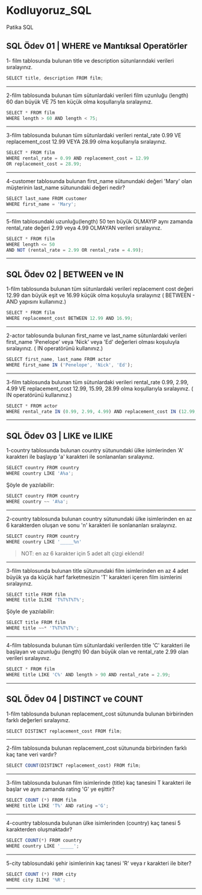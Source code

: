 # Kodluyoruz_SQL
Patika SQL
## SQL Ödev 01 | WHERE ve Mantıksal Operatörler 
1- film tablosunda bulunan title ve description sütunlarındaki verileri sıralayınız.
```javascript
SELECT title, description FROM film;
```
---
2-film tablosunda bulunan tüm sütunlardaki verileri film uzunluğu (length) 60 dan büyük VE 75 ten küçük olma koşullarıyla sıralayınız.
```javascript
SELECT * FROM film
WHERE length > 60 AND length < 75;
```
---
3-film tablosunda bulunan tüm sütunlardaki verileri rental_rate 0.99 VE replacement_cost 12.99 VEYA 28.99 olma koşullarıyla sıralayınız.
```javascript
SELECT * FROM film
WHERE rental_rate = 0.99 AND replacement_cost = 12.99
OR replacement_cost = 28.99;
```
---
4-customer tablosunda bulunan first_name sütunundaki değeri 'Mary' olan müşterinin last_name sütunundaki değeri nedir?
```javascript
SELECT last_name FROM customer
WHERE first_name = 'Mary';
```
---
5-film tablosundaki uzunluğu(length) 50 ten büyük OLMAYIP aynı zamanda rental_rate değeri 2.99 veya 4.99 OLMAYAN verileri sıralayınız.
```javascript
SELECT * FROM film
WHERE length <= 50 
AND NOT (rental_rate = 2.99 OR rental_rate = 4.99);
```
---
## SQL Ödev 02 | BETWEEN ve IN
1-film tablosunda bulunan tüm sütunlardaki verileri replacement cost değeri 12.99 dan büyük eşit ve 16.99 küçük olma koşuluyla sıralayınız ( BETWEEN - AND yapısını kullanınız.)
```javascript
SELECT * FROM film
WHERE replacement_cost BETWEEN 12.99 AND 16.99;
```
---
2-actor tablosunda bulunan first_name ve last_name sütunlardaki verileri first_name 'Penelope' veya 'Nick' veya 'Ed' değerleri olması koşuluyla sıralayınız. ( IN operatörünü kullanınız.)
```javascript
SELECT first_name, last_name FROM actor
WHERE first_name IN ('Penelope', 'Nick', 'Ed');
```
---
3-film tablosunda bulunan tüm sütunlardaki verileri rental_rate 0.99, 2.99, 4.99 VE replacement_cost 12.99, 15.99, 28.99 olma koşullarıyla sıralayınız. ( IN operatörünü kullanınız.)
```javascript
SELECT * FROM actor
WHERE rental_rate IN (0.99, 2.99, 4.99) AND replacement_cost IN (12.99, 15.99, 28.99);
```
---
## SQL Ödev 03 | LIKE ve ILIKE
1-country tablosunda bulunan country sütunundaki ülke isimlerinden 'A' karakteri ile başlayıp 'a' karakteri ile sonlananları sıralayınız.
```javascript
SELECT country FROM country
WHERE country LIKE 'A%a';
```
Şöyle de yazılabilir:
```javascript
SELECT country FROM country
WHERE country ~~ 'A%a';
```
---
2-country tablosunda bulunan country sütunundaki ülke isimlerinden en az 6 karakterden oluşan ve sonu 'n' karakteri ile sonlananları sıralayınız.
```javascript
SELECT country FROM country
WHERE country LIKE '_____%n'
```
> NOT: en az 6 karakter için 5 adet alt çizgi eklendi!
---
3-film tablosunda bulunan title sütunundaki film isimlerinden en az 4 adet büyük ya da küçük harf farketmesizin 'T' karakteri içeren film isimlerini sıralayınız.
```javascript
SELECT title FROM film
WHERE title ILIKE 'T%T%T%T%';
```
Şöyle de yazılabilir:
```javascript
SELECT title FROM film
WHERE title ~~* 'T%T%T%T%';
```
---
4-film tablosunda bulunan tüm sütunlardaki verilerden title 'C' karakteri ile başlayan ve uzunluğu (length) 90 dan büyük olan ve rental_rate 2.99 olan verileri sıralayınız.
```javascript
SELECT * FROM film
WHERE title LIKE 'C%' AND length > 90 AND rental_rate = 2.99;
```
---
## SQL Ödev 04 | DISTINCT ve COUNT
1-film tablosunda bulunan replacement_cost sütununda bulunan birbirinden farklı değerleri sıralayınız.
```javascript
SELECT DISTINCT replacement_cost FROM film;
```
---
2-film tablosunda bulunan replacement_cost sütununda birbirinden farklı kaç tane veri vardır?
```javascript
SELECT COUNT(DISTINCT replacement_cost) FROM film;
```
---
3-film tablosunda bulunan film isimlerinde (title) kaç tanesini T karakteri ile başlar ve aynı zamanda rating 'G' ye eşittir?
```javascript
SELECT COUNT (*) FROM film
WHERE title LIKE 'T%' AND rating ='G';
```
---
4-country tablosunda bulunan ülke isimlerinden (country) kaç tanesi 5 karakterden oluşmaktadır?
```javascript
SELECT COUNT(*) FROM country
WHERE country LIKE '_____';
```
---
5-city tablosundaki şehir isimlerinin kaç tanesi 'R' veya r karakteri ile biter?
```javascript
SELECT COUNT (*) FROM city
WHERE city ILIKE '%R';
```
---


